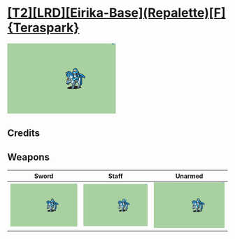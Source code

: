 # [\[T2\]\[LRD\]\[Eirika-Base\]\(Repalette\)\[F\]{Teraspark}](./)

<img src="./1.%20Sword/Sword_000.png" alt="[T2][LRD][Eirika-Base](Repalette)[F]{Teraspark} standing" />

## Credits



## Weapons


|Sword |Staff |Unarmed |
|  :---: | :---: | :---: |
| <img alt="Sword animation" src="./1.%20Sword/Sword.gif" /> | <img alt="Staff animation" src="./7.%20Staff/Staff.gif" /> | <img alt="Unarmed animation" src="./8.%20Unarmed/Unarmed.gif" /> |
